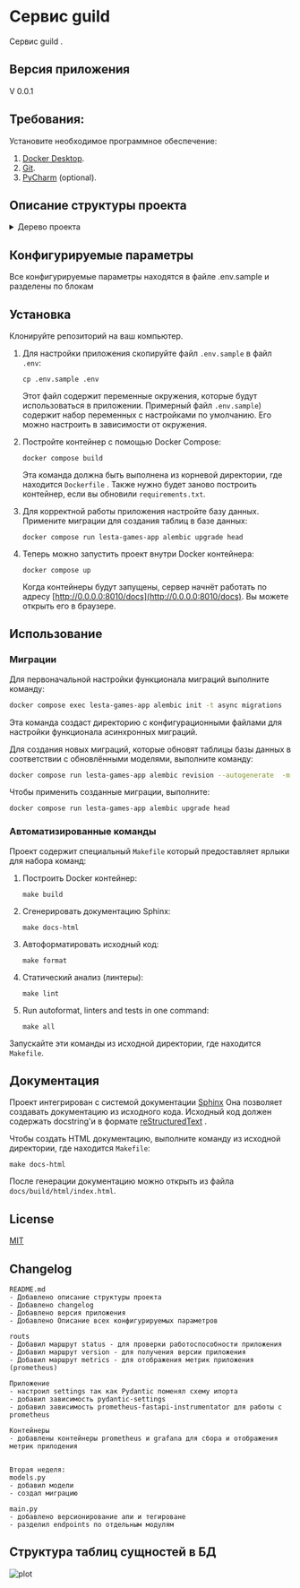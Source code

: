 # Сервис guild 

Сервис guild .

## Версия приложения
V 0.0.1

## Требования:

Установите необходимое программное обеспечение:

1. [Docker Desktop](https://www.docker.com).
2. [Git](https://github.com/git-guides/install-git).
3. [PyCharm](https://www.jetbrains.com/ru-ru/pycharm/download) (optional).


## Описание структуры проекта

<details>
<summary>Дерево проекта</summary>

```
main-directory-name/
│
├── docs/                     # Автосгенерированная документация проект
├── app/                      # проект
│   ├── alembic/              # Директория с результатами миграций моделей 
│   │   ├── versions/         # Директория с миграциями
│   │   ├── env.py            # Настройки Alembic
│   │   └── ...
│   ├── models/               # Пакет с моделями проекта и подключением к БД
│   │   ├── __init__.py
│   │   ├── database.py       # Модуль с настройками подключения к БД
│   │   └── models.py         # Модуль в котором описаны модели приложения
│   │   └── ...
│   ├── uploads/              # Данная директория создстся автоматически когда приложение будет запущенно
│   │   └── ...
│   ├── alembic.ini           # ini фвйл настроек Alembic
│   ├── dfidf.py              # Модуль в котором описан класс для работы алгоритма df-idf
│   ├── main.py               # Основной модуль для запуска приложения
│   ├── schemas.py            # Модуль в котором хранятся схемы Pydantic для обработки данных
│   ├── serialize.py          # Модуль для сериализации даты и времени
│   ├── services.py           # Сервисный слой для бизнесс логики приложения
│   ├── settings.py           # Настройки приложения через Pydantic
│   ├── tasks.py              # Модуль обработки задач Celery
│   └── worker.py             # Модуль настроек Celery
├── tests/                    # Директория с тестами проекта
├── Dockerfile
├── docker-compose.yml        # Основной Docker Compose файл
├── .env.sample               # Файл для настроек переменных окружения
├── .gitignore                # Файл gitignore служит для игнорирования файлов для git
├── .pylintrc                 # 
├── black.toml                # 
├── LICENSE                   # Файл лицензии
├── Makefile                  # Makefile Файл приложения для удобства сборки проекта и других манипуляций с проектом
├── pytest.ini                # Файл настройки pytest
├── requirements.txt          # Файл зависимостей проекта
├── setup.cfg                 # Файл установки настроек линтеров
└── README.md
```
</details>




## Конфигурируемые параметры
Все конфигурируемые параметры находятся в файле .env.sample и разделены по блокам
## Установка

Клонируйте репозиторий на ваш компьютер.

1. Для настройки приложения скопируйте файл `.env.sample` в файл `.env`:
    ```shell
    cp .env.sample .env
    ```
   
    Этот файл содержит переменные окружения, которые будут использоваться в приложении. Примерный файл `.env.sample`) содержит набор переменных с настройками по умолчанию. Его можно настроить в зависимости от окружения.

2. Постройте контейнер с помощью Docker Compose:
    ```shell
    docker compose build
    ```
    Эта команда должна быть выполнена из корневой директории, где находится `Dockerfile` .
    Также нужно будет заново построить контейнер, если вы обновили `requirements.txt`.

3. Для корректной работы приложения настройте базу данных. Примените миграции для создания таблиц в базе данных:
    ```shell
    docker compose run lesta-games-app alembic upgrade head
    ```

4. Теперь можно запустить проект внутри Docker контейнера:
    ```shell
    docker compose up
    ```
   Когда контейнеры будут запущены, сервер начнёт работать по адресу [http://0.0.0.0:8010/docs](http://0.0.0.0:8010/docs). Вы можете открыть его в браузере.

## Использование

### Миграции

Для первоначальной настройки функционала миграций выполните команду:
```bash
docker compose exec lesta-games-app alembic init -t async migrations
```
Эта команда создаст директорию с конфигурационными файлами для настройки функционала асинхронных миграций.

Для создания новых миграций, которые обновят таблицы базы данных в соответствии с обновлёнными моделями, выполните команду:
```bash
docker compose run lesta-games-app alembic revision --autogenerate  -m "your description"
```

Чтобы применить созданные миграции, выполните:
```bash
docker compose run lesta-games-app alembic upgrade head
```

### Автоматизированные команды

Проект содержит специальный `Makefile` который предоставляет ярлыки для набора команд:
1. Построить Docker контейнер:
    ```shell
    make build
    ```

2. Сгенерировать документацию Sphinx:
    ```shell
    make docs-html
    ```

3. Автоформатировать исходный код:
    ```shell
    make format
    ```

4. Статический анализ (линтеры):
    ```shell
    make lint
    ```


6. Run autoformat, linters and tests in one command:
    ```shell
    make all
    ```

Запускайте эти команды из исходной директории, где находится `Makefile`.

## Документация

Проект интегрирован с системой документации [Sphinx](https://www.sphinx-doc.org/en/master/) Она позволяет создавать документацию из исходного кода. Исходный код должен содержать docstring'и в формате [reStructuredText](https://docutils.sourceforge.io/rst.html) .

Чтобы создать HTML документацию, выполните команду из исходной директории, где находится `Makefile`:
```shell
make docs-html
```

После генерации документацию можно открыть из файла `docs/build/html/index.html`.

## License
[MIT](https://choosealicense.com/licenses/mit/)

## Changelog


```
README.md
- Добавлено описание структуры проекта
- Добавлено changelog
- Добавлено версия приложения
- Добавлено Описание всех конфигурируемых параметров

routs
- Добавил маршрут status - для проверки работоспособности приложения
- Добавил маршрут version - для получения версии приложения
- Добавил маршрут metrics - для отображения метрик приложения (prometheus)

Приложение
- настроил settings так как Pydantic поменял схему ипорта
- добавил зависимость pydantic-settings
- добавил зависимость prometheus-fastapi-instrumentator для работы с prometheus

Контейнеры
- добавлены контейнеры prometheus и grafana для сбора и отображения метрик прилодения


Вторая неделя:
models.py
- добавил модели
- создал миграцию

main.py
- добавлено версионирование апи и тегироване
- разделил endpoints по отдельным модулям

```


## Структура таблиц сущностей в БД
![plot](./imgs/models.png)

